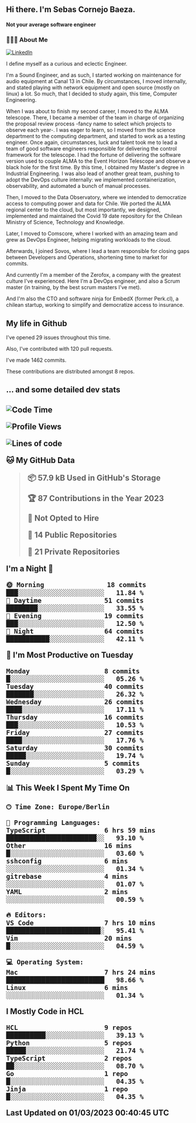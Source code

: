 <h2> Hi there.  I'm Sebas Cornejo Baeza.</h2>
<h4> Not your average software engineer</h4>
<h3> 👨🏻‍💻 About Me </h3>
<a href="http://linkedin.com/in/sebastian-cornejo-baeza/"><img alt="LinkedIn" src="https://img.shields.io/badge/Sebas%20Cornejo%20-informational?style=appveyor&logo=linkedin"></a>


I define myself as a curious and eclectic Engineer.

I'm a Sound Engineer, and as such, I started working on maintenance for audio equipment at Canal 13 in Chile.
By circumstances, I moved internally, and stated playing with network equipment and open source (mostly on linux) 
a lot. So much, that I decided to study again, this time, Computer Engineering.

When I was about to finish my second career, I moved to the ALMA telescope. There, I became a member of the team
in charge of organizing the proposal review process -fancy name to select which projects to observe each year-. 
I was eager to learn, so I moved from the science department to the computing department, and started to work as 
a testing engineer. Once again, circumstances, luck and talent took me to lead a team of good software engineers 
responsible for delivering the control framework for the telescope. I had the fortune of delivering the software
version used to couple ALMA to the Event Horizon Telescope and observe a black hole for the first time.
By this time, I obtained my Master's degree in Industrial Engineering.
I was also lead of another great team, pushing to adopt the DevOps culture internally: we implemented containerization, observability, and automated a bunch of manual processes.

Then, I moved to the Data Observatory, where we intended to democratize access to computing power
and data for Chile. We ported the ALMA regional center to the cloud, but most importantly, we designed, implemented
and maintained the Covid 19 date repository for the Chilean Ministry of Science, Technology and Knowledge.

Later, I moved to Comscore, where I worked with an amazing team and grew as DevOps Engineer, helping migrating workloads to the cloud.

Afterwards, I joined Sovos, where I lead a team responsible for closing gaps between Developers and Operations, shortening time to market for commits.

And currently I'm a member of the Zerofox, a company with the greatest culture I've experienced. Here I'm a DevOps
engineer, and also a Scrum master (in training, by the best scrum masters I've met).
 
And I'm also the CTO and software ninja for EmbedX (former Perk.cl), a chilean startup, working to simplify and democratize access to insurance.

<h2> My life in Github </h2>

I've opened 29 issues throughout this time.

Also, I've contributed with 120 pull requests.

I've made 1462 commits.

These contributions are distributed amongst 8 repos.

<h2>... and some detailed dev stats<h2>

<!--START_SECTION:waka-->
![Code Time](http://img.shields.io/badge/Code%20Time-274%20hrs%2057%20mins-blue)

![Profile Views](http://img.shields.io/badge/Profile%20Views-47-blue)

![Lines of code](https://img.shields.io/badge/From%20Hello%20World%20I%27ve%20Written-540.2%20thousand%20lines%20of%20code-blue)

**🐱 My GitHub Data** 

> 📦 57.9 kB Used in GitHub's Storage 
 > 
> 🏆 87 Contributions in the Year 2023
 > 
> 🚫 Not Opted to Hire
 > 
> 📜 14 Public Repositories 
 > 
> 🔑 21 Private Repositories 
 > 
**I'm a Night 🦉** 

```text
🌞 Morning                18 commits          ███░░░░░░░░░░░░░░░░░░░░░░   11.84 % 
🌆 Daytime                51 commits          ████████░░░░░░░░░░░░░░░░░   33.55 % 
🌃 Evening                19 commits          ███░░░░░░░░░░░░░░░░░░░░░░   12.50 % 
🌙 Night                  64 commits          ███████████░░░░░░░░░░░░░░   42.11 % 
```
📅 **I'm Most Productive on Tuesday** 

```text
Monday                   8 commits           █░░░░░░░░░░░░░░░░░░░░░░░░   05.26 % 
Tuesday                  40 commits          ███████░░░░░░░░░░░░░░░░░░   26.32 % 
Wednesday                26 commits          ████░░░░░░░░░░░░░░░░░░░░░   17.11 % 
Thursday                 16 commits          ███░░░░░░░░░░░░░░░░░░░░░░   10.53 % 
Friday                   27 commits          ████░░░░░░░░░░░░░░░░░░░░░   17.76 % 
Saturday                 30 commits          █████░░░░░░░░░░░░░░░░░░░░   19.74 % 
Sunday                   5 commits           █░░░░░░░░░░░░░░░░░░░░░░░░   03.29 % 
```


📊 **This Week I Spent My Time On** 

```text
🕑︎ Time Zone: Europe/Berlin

💬 Programming Languages: 
TypeScript               6 hrs 59 mins       ███████████████████████░░   93.10 % 
Other                    16 mins             █░░░░░░░░░░░░░░░░░░░░░░░░   03.60 % 
sshconfig                6 mins              ░░░░░░░░░░░░░░░░░░░░░░░░░   01.34 % 
gitrebase                4 mins              ░░░░░░░░░░░░░░░░░░░░░░░░░   01.07 % 
YAML                     2 mins              ░░░░░░░░░░░░░░░░░░░░░░░░░   00.59 % 

🔥 Editors: 
VS Code                  7 hrs 10 mins       ████████████████████████░   95.41 % 
Vim                      20 mins             █░░░░░░░░░░░░░░░░░░░░░░░░   04.59 % 

💻 Operating System: 
Mac                      7 hrs 24 mins       █████████████████████████   98.66 % 
Linux                    6 mins              ░░░░░░░░░░░░░░░░░░░░░░░░░   01.34 % 
```

**I Mostly Code in HCL** 

```text
HCL                      9 repos             ██████████░░░░░░░░░░░░░░░   39.13 % 
Python                   5 repos             █████░░░░░░░░░░░░░░░░░░░░   21.74 % 
TypeScript               2 repos             ██░░░░░░░░░░░░░░░░░░░░░░░   08.70 % 
Go                       1 repo              █░░░░░░░░░░░░░░░░░░░░░░░░   04.35 % 
Jinja                    1 repo              █░░░░░░░░░░░░░░░░░░░░░░░░   04.35 % 
```




 Last Updated on 01/03/2023 00:40:45 UTC
<!--END_SECTION:waka-->
